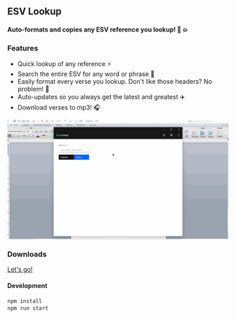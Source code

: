 ## ESV Lookup ##
#### Auto-formats and copies any ESV reference you lookup! :100: :boom: ####

### Features ###
* Quick lookup of any reference :zap:
* Search the entire ESV for any word or phrase :mag_right:
* Easily format every verse you lookup. Don't like those headers? No problem! :raised_hands:
* Auto-updates so you always get the latest and greatest :airplane:
* Download verses to mp3! :headphones:

<p align="center">
  <img src="./docs/images/esv-lookup-demo.gif" alt="esv lookup demo" align="center">
</p>

### Downloads ###
<a href="https://github.com/basketbaseb/electron-esv-lookup/releases/latest">Let's go!</a>

#### Development

```
npm install
npm run start
```
